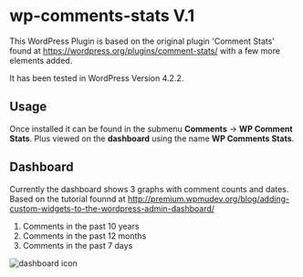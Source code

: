 # wp-comments-stats V.1

This WordPress Plugin is based on the original plugin 'Comment Stats' found at https://wordpress.org/plugins/comment-stats/ with a few more elements added.

It has been tested in WordPress Version 4.2.2.

Usage
----------

Once installed it can be found in the submenu **Comments** -> **WP Comment Stats**. Plus viewed on the **dashboard** using the name **WP Comments Stats**.

Dashboard
----------

Currently the dashboard shows 3 graphs with comment counts and dates.
Based on the tutorial founnd at http://premium.wpmudev.org/blog/adding-custom-widgets-to-the-wordpress-admin-dashboard/

1. Comments in the past 10 years
2. Comments in the past 12 months
3. Comments in the past 7 days

![dashboard icon](http://www.grafxflow.co.uk/images/github/wp-comment-stats/dashboard-wp-comment-stats.jpg)
